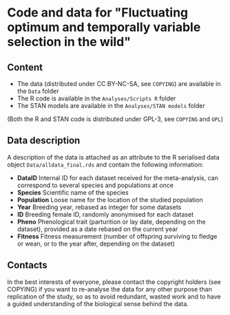 Code and data for "Fluctuating optimum and temporally variable selection in the wild"
=====================================================================================

Content
-------

- The data (distributed under CC BY-NC-SA, see `COPYING`) are available in the `Data` folder
- The R code is available in the `Analyses/Scripts R` folder
- The STAN models are available in the `Analyses/STAN models` folder

(Both the R and STAN code is distributed under GPL-3, see `COPYING` and `GPL`)

Data description
----------------

A description of the data is attached as an attribute to the R serialised data object `Data/alldata_final.rds` and contain the following information:

- **DataID** Internal ID for each dataset received for the meta-analysis, can correspond to several species and populations at once
- **Species** Scientific name of the species
- **Population**  Loose name for the location of the studied population
- **Year** Breeding year, rebased as integer for some datasets
- **ID** Breeding female ID, randomly anonymised for each dataset
- **Pheno** Phenological trait (parturition or lay date, depending on the dataset), provided as a date rebased on the current year
- **Fitness** Fitness measurement (number of offspring surviving to fledge or wean, or to the year after, depending on the dataset)

Contacts
--------

In the best interests of everyone, please contact the copyright holders (see COPYING) if you want to re-analyse the data for any other purpose than replication of the study, so as to avoid redundant, wasted work and to have a guided understanding of the biological sense behind the data.
